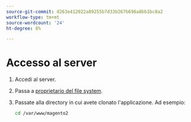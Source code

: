 ```yaml
---
source-git-commit: d263e412022a89255b7d33b267b696a8bb1bc8a2
workflow-type: tm+mt
source-wordcount: '24'
ht-degree: 8%

---
```

# Accesso al server

1. Accedi al server.
1. Passa a [proprietario del file system](../installation/prerequisites/file-system/overview.md).
1. Passate alla directory in cui avete clonato l&#39;applicazione. Ad esempio:

   ```bash
   cd /var/www/magento2
   ```
